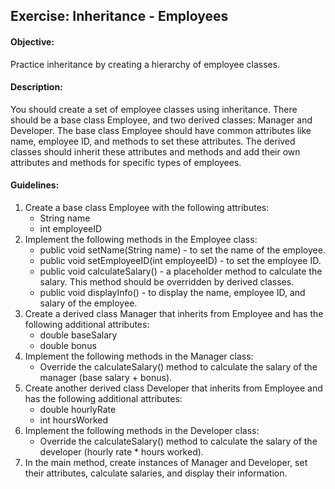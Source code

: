 ## Exercise: Inheritance - Employees

#### Objective:

Practice inheritance by creating a hierarchy of employee classes.

#### Description:

You should create a set of employee classes using inheritance. There should be a base class Employee, and two derived classes: Manager and Developer. The base class Employee should have common attributes like name, employee ID, and methods to set these attributes. The derived classes should inherit these attributes and methods and add their own attributes and methods for specific types of employees.

#### Guidelines:

1.	Create a base class Employee with the following attributes:
    - String name
    - int employeeID
2.	Implement the following methods in the Employee class:
    - public void setName(String name) - to set the name of the employee.
    - public void setEmployeeID(int employeeID) - to set the employee ID.
    - public void calculateSalary() - a placeholder method to calculate the salary. This method should be overridden by derived        classes.
    - public void displayInfo() - to display the name, employee ID, and salary of the employee.
4.	Create a derived class Manager that inherits from Employee and has the following additional attributes:
    - double baseSalary
    - double bonus
6.	Implement the following methods in the Manager class:
    - Override the calculateSalary() method to calculate the salary of the manager (base salary + bonus).
7.	Create another derived class Developer that inherits from Employee and has the following additional attributes:
    - double hourlyRate
    - int hoursWorked
8.	Implement the following methods in the Developer class:
    - Override the calculateSalary() method to calculate the salary of the developer (hourly rate * hours worked).
9.	In the main method, create instances of Manager and Developer, set their attributes, calculate salaries, and display their 
    information.
